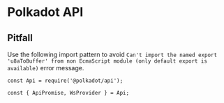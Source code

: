 # Polkadot API

## Pitfall

Use the following import pattern to avoid `Can't import the named export 'u8aToBuffer' from non EcmaScript module (only default export is available)` error message.

```
const Api = require('@polkadot/api');

const { ApiPromise, WsProvider } = Api;
```